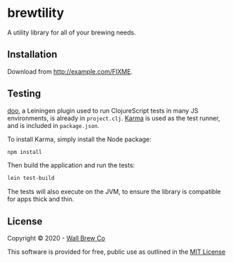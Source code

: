 # brewtility

A utility library for all of your brewing needs.

## Installation

Download from http://example.com/FIXME.

## Testing

[doo](https://github.com/bensu/doo), a Leiningen plugin used to run ClojureScript tests in many JS environments, is already in `project.clj`.
[Karma](https://karma-runner.github.io/latest/index.html) is used as the test runner, and is included in `package.json`.

To install Karma, simply install the Node package:

```bash
npm install
```

Then build the application and run the tests:

```bash
lein test-build
```

The tests will also execute on the JVM, to ensure the library is compatible for apps thick and thin.

## License

Copyright © 2020 - [Wall Brew Co](https://wallbrew.com/)

This software is provided for free, public use as outlined in the [MIT License](https://github.com/Wall-Brew-Co/brewtility/blob/master/LICENSE)
